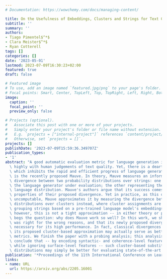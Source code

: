 ```yaml
---
# Documentation: https://wowchemy.com/docs/managing-content/

title: On the Usefulness of Embeddings, Clusters and Strings for Text Generation Evaluation
subtitle: ''
summary: ''
authors:
- Tiago Pimentel$^*$
- Clara Meister$^*$
- Ryan Cotterell
tags: []
categories: []
date: '2023-05-01'
lastmod: 2023-07-09T16:30:23+02:00
featured: true
draft: false

# Featured image
# To use, add an image named `featured.jpg/png` to your page's folder.
# Focal points: Smart, Center, TopLeft, Top, TopRight, Left, Right, BottomLeft, Bottom, BottomRight.
image:
  caption: ''
  focal_point: ''
  preview_only: false

# Projects (optional).
#   Associate this post with one or more of your projects.
#   Simply enter your project's folder or file name without extension.
#   E.g. `projects = ["internal-project"]` references `content/project/deep-learning/index.md`.
#   Otherwise, set `projects = []`.
projects: []
publishDate: '2023-07-09T15:59:36.349707Z'
publication_types:
- '1'
abstract: "A good automatic evaluation metric for language generation ideally correlates\
  \ highly with human judgements of text quality. Yet, there is a dearth of such metrics,\
  \ which inhibits the rapid and efficient progress of language generators. One exception\
  \ is the recently proposed Mauve. In theory, Mauve measures an information-theoretic\
  \ divergence between two probability distributions over strings: one representing\
  \ the language generator under evaluation; the other representing the true natural\
  \ language distribution. Mauve's authors argue that its success comes from the qualitative\
  \ properties of their proposed divergence. Yet in practice, as this divergence is\
  \ uncomputable, Mauve approximates it by measuring the divergence between multinomial\
  \ distributions over clusters instead, where cluster assignments are attained by\
  \ grouping strings based on a pre-trained language model's embeddings. As we show,\
  \ however, this is not a tight approximation -- in either theory or practice. This\
  \ begs the question: why does Mauve work so well? In this work, we show that Mauve\
  \ was right for the wrong reasons, and that its newly proposed divergence is not\
  \ necessary for its high performance. In fact, classical divergences paired with\
  \ its proposed cluster-based approximation may actually serve as better evaluation\
  \ metrics. We finish the paper with a probing analysis; this analysis leads us to\
  \ conclude that -- by encoding syntactic- and coherence-level features of text,\
  \ while ignoring surface-level features -- such cluster-based substitutes to string\
  \ distributions may simply be better for evaluating state-of-the-art language generators."
publication: '*Proceedings of the 11th International Conference on Learning Representations*'
links:
- name: URL
  url: https://arxiv.org/abs/2205.16001
---
```

